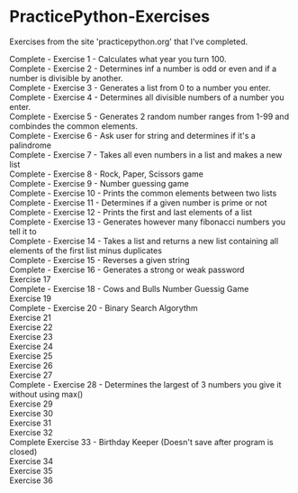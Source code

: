 # PracticePython-Exercises
Exercises from the site 'practicepython.org' that I've completed.

Complete - Exercise 1 - Calculates what year you turn 100.  
Complete - Exercise 2 - Determines inf a number is odd or even and if a number is divisible by another.  
Complete - Exercise 3 - Generates a list from 0 to a number you enter.  
Complete - Exercise 4 - Determines all divisible numbers of a number you enter.  
Complete - Exercise 5 - Generates 2 random number ranges from 1-99 and combindes the common elements.   
Complete - Exercise 6 - Ask user for string and determines if it's a palindrome  
Complete - Exercise 7 - Takes all even numbers in a list and makes a new list  
Complete - Exercise 8 - Rock, Paper, Scissors game  
Complete - Exercise 9 - Number guessing game  
Complete - Exercise 10 - Prints the common elements between two lists  
Complete - Exercise 11 - Determines if a given number is prime or not  
Complete - Exercise 12 - Prints the first and last elements of a list  
Complete - Exercise 13 - Generates however many fibonacci numbers you tell it to  
Complete - Exercise 14 - Takes a list and returns a new list containing all elements of the first list minus duplicates  
Complete - Exercise 15 - Reverses a given string  
Complete - Exercise 16 - Generates a strong or weak password  
Exercise 17  
Complete - Exercise 18 - Cows and Bulls Number Guessig Game  
Exercise 19  
Complete - Exercise 20 - Binary Search Algorythm  
Exercise 21  
Exercise 22  
Exercise 23  
Exercise 24  
Exercise 25  
Exercise 26  
Exercise 27  
Complete - Exercise 28 - Determines the largest of 3 numbers you give it without using max()  
Exercise 29  
Exercise 30  
Exercise 31  
Exercise 32  
Complete Exercise 33 - Birthday Keeper (Doesn't save after program is closed)  
Exercise 34  
Exercise 35  
Exercise 36  
